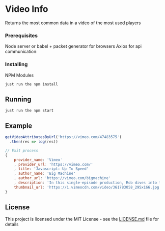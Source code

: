 # Video Info

Returns the most common data in a video of the most used players 

### Prerequisites

Node server or babel + packet generator for browsers
Axios for api communication

### Installing

NPM Modules

```
just run the npm install
```

## Running

```
just run the npm start
```

## Example

```javascript
getVideoAttributesByUrl('https://vimeo.com/47483575')
  .then(res => log(res))

// Exit process
{
    provider_name: 'Vimeo'
    , provider_url: 'https://vimeo.com/'
    , title: 'Javascript: Up To Speed'
    , author_name: 'Big Machine'
    , author_url: 'https://vimeo.com/bigmachine'
    , description: 'In this single-episode production, Rob dives into the various aspects of working with "modern" Javascript. Syntax rules aren\'t discussed in-depth as the focus of this screencast is to get you up to speed with what\'s happening in the Javascript world. If you\'re a web developer and only dabbled with Javascript - or if you\'re a .NET developer (*especially* if you\'re a .NET developer) - understanding Javascript is becoming increasingly important. That\'s the goal of this screencast: getting you up to speed so you can explore the Javascript world confidently.',
    thumbnail_url: 'https://i.vimeocdn.com/video/361783058_295x166.jpg'
}
```

## License

This project is licensed under the MIT License - see the [LICENSE.md](https://github.com/Woodsphreaker/videoinfo/blob/master/LICENSE) file for details
